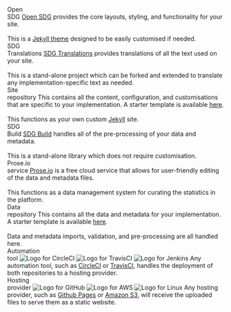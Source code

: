 
<script src="https://cdnjs.cloudflare.com/ajax/libs/jsPlumb/2.8.6/js/jsplumb.js"></script>
<script src="https://unpkg.com/popper.js"></script>
<script src="https://unpkg.com/tooltip.js"></script>

<div id="architecture">
  <div class="container">
    <div class="node" id="open-sdg">
      Open<br>SDG
      <i class="fa fa-info-circle"></i>
      <span class="info">
        <a href="https://github.com/open-sdg/open-sdg">Open SDG</a> provides the core layouts, styling, and functionality for your site.
        <br><br>
        This is a <a href="https://jekyllrb.com/docs/themes/">Jekyll theme</a>
        designed to be easily customised if needed.
      </span>
    </div>
    <div class="node" id="sdg-translations">
      SDG<br>Translations
      <i class="fa fa-info-circle"></i>
      <span class="info">
        <a href="https://github.com/open-sdg/sdg-translations">SDG Translations</a> provides translations of all the text used on your site.
        <br><br>
        This is a stand-alone project which can be forked and extended to translate
        any implementation-specific text as needed.
      </span>
    </div>
    <div class="node" id="site-repo">
      Site<br>repository
      <i class="fa fa-info-circle"></i>
      <span class="info">
        This contains all the content, configuration, and customisations that
        are specific to your implementation. A starter template is available <a href="https://github.com/open-sdg/open-sdg-site-starter">here</a>.
        <br><br>
        This functions as your own custom <a href="https://jekyllrb.org">Jekyll</a>
        site.
      </span>
    </div>
    <div class="node" id="sdg-build">
      SDG<br>Build
      <i class="fa fa-info-circle"></i>
      <span class="info">
        <a href="https://github.com/open-sdg/sdg-build">SDG Build</a> handles all
        of the pre-processing of your data and metadata.
        <br><br>
        This is a stand-alone library which does not require customisation.
      </span>
    </div>
    <div class="node" id="prose-io">
      Prose.io<br>service
      <i class="fa fa-info-circle"></i>
      <span class="info">
        <a href="https://prose.io">Prose.io</a> is a free cloud service that allows
        for user-friendly editing of the data and metadata files.
        <br><br>
        This functions as a data management system for curating the statistics in
        the platform.
      </span>
    </div>
    <div class="node" id="data-repo">
      Data<br>repository
      <i class="fa fa-info-circle"></i>
      <span class="info">
        This contains all the data and metadata for your implementation. A starter template is available <a href="https://github.com/open-sdg/open-sdg-data-starter">here</a>.
        <br><br>
        Data and metadata imports, validation, and pre-processing are all
        handled here.
      </span>
    </div>
    <div class="node" id="automation">
      Automation<br>tool
      <i class="fa fa-info-circle"></i>
      <img src="../img/circleci.png" alt="Logo for CircleCI" />
      <img src="../img/travisci.png" alt="Logo for TravisCI" />
      <img src="../img/jenkins.png" alt="Logo for Jenkins" />
      <span class="info">
        Any automation tool, such as <a href="../automation/circle-ci/">CircleCI</a>
        or <a href="../automation/travis-ci/">TravisCI</a>, handles the deployment
        of both repositories to a hosting provider.
      </span>
    </div>
    <div class="node" id="hosting">
      Hosting<br>provider
      <i class="fa fa-info-circle"></i>
      <img src="../img/github.png" alt="Logo for GitHub" />
      <img src="../img/aws.png" alt="Logo for AWS" />
      <img src="../img/linux.png" alt="Logo for Linux" />
      <span class="info">
        Any hosting provider, such as <a href="../hosting/github-pages/">Github Pages</a> or <a href="../hosting/aws-s3/">Amazon S3</a>, will receive the
        uploaded files to serve them as a static website.
      </span>
    </div>
  </div>
</div>

<script>
jsPlumb.ready(function () {

  // Draw the connections using the jsPlumb library.
  jsPlumb.importDefaults({
    ConnectionsDetachable: false,
    Connector: 'Straight',
    Endpoint: [ 'Dot', { radius: 4 } ],
    Overlays: [ ["Arrow" , { width:12, length:12, location:0.5 }] ],
    Anchors: ['Bottom', 'Top'],
  });
  jsPlumb.connect({
    source: 'open-sdg',
    target: 'site-repo',
  });
  jsPlumb.connect({
    source: 'sdg-translations',
    target: 'site-repo',
  });
  jsPlumb.connect({
    source: 'prose-io',
    target: 'data-repo',
  });
  jsPlumb.connect({
    source: 'sdg-build',
    target: 'data-repo',
  });
  jsPlumb.connect({
    source: 'data-repo',
    target: 'site-repo',
    anchors: ['Left', 'Right'],
  });
  jsPlumb.connect({
    source: 'data-repo',
    target: 'automation',
  });
  jsPlumb.connect({
    source: 'site-repo',
    target: 'automation',
  });
  jsPlumb.connect({
    source: 'automation',
    target: 'hosting',
  });

  // Add the tooltips with Popper.js.
  var repos = document.getElementsByClassName('node');
  for (var i = 0; i < repos.length; i++) {
    var button = repos[i].getElementsByClassName('fa-info-circle');
    var text = repos[i].getElementsByClassName('info');
    if (text.length && button.length) {
      var instance = new Tooltip(button[0], {
        title: text[0].innerHTML,
        trigger: 'hover focus',
        html: true,
        closeOnClickOutside: true,
      });
    }
  }
});

</script>
